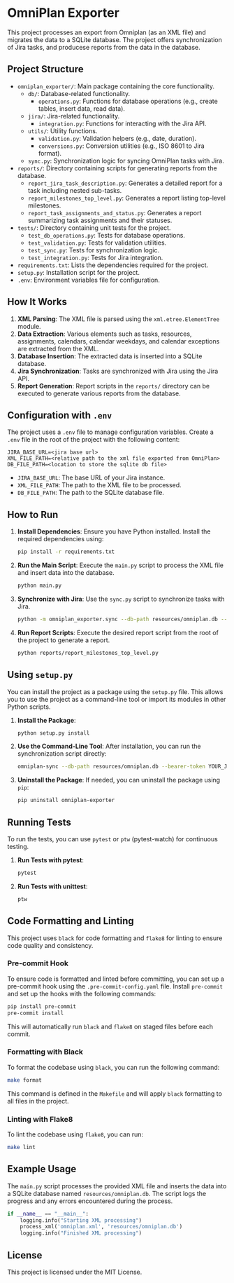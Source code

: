 # OmniPlan Exporter

This project processes an export from Omniplan (as an XML file) and migrates the data to a SQLite database. 
The project offers synchronization of Jira tasks, and producese reports from the data in the database.

## Project Structure

- `omniplan_exporter/`: Main package containing the core functionality.
  - `db/`: Database-related functionality.
    - `operations.py`: Functions for database operations (e.g., create tables, insert data, read data).
  - `jira/`: Jira-related functionality.
    - `integration.py`: Functions for interacting with the Jira API.
  - `utils/`: Utility functions.
    - `validation.py`: Validation helpers (e.g., date, duration).
    - `conversions.py`: Conversion utilities (e.g., ISO 8601 to Jira format).
  - `sync.py`: Synchronization logic for syncing OmniPlan tasks with Jira.
- `reports/`: Directory containing scripts for generating reports from the database.
  - `report_jira_task_description.py`: Generates a detailed report for a task including nested sub-tasks.
  - `report_milestones_top_level.py`: Generates a report listing top-level milestones.
  - `report_task_assignments_and_status.py`: Generates a report summarizing task assignments and their statuses.
- `tests/`: Directory containing unit tests for the project.
  - `test_db_operations.py`: Tests for database operations.
  - `test_validation.py`: Tests for validation utilities.
  - `test_sync.py`: Tests for synchronization logic.
  - `test_integration.py`: Tests for Jira integration.
- `requirements.txt`: Lists the dependencies required for the project.
- `setup.py`: Installation script for the project.
- `.env`: Environment variables file for configuration.

## How It Works

1. **XML Parsing**: The XML file is parsed using the `xml.etree.ElementTree` module.
2. **Data Extraction**: Various elements such as tasks, resources, assignments, calendars, calendar weekdays, and calendar exceptions are extracted from the XML.
3. **Database Insertion**: The extracted data is inserted into a SQLite database.
4. **Jira Synchronization**: Tasks are synchronized with Jira using the Jira API.
5. **Report Generation**: Report scripts in the `reports/` directory can be executed to generate various reports from the database.

## Configuration with `.env`

The project uses a `.env` file to manage configuration variables. Create a `.env` file in the root of the project with the following content:

```properties
JIRA_BASE_URL=<jira base url>
XML_FILE_PATH=<relative path to the xml file exported from OmniPlan>
DB_FILE_PATH=<location to store the sqlite db file>
```

- `JIRA_BASE_URL`: The base URL of your Jira instance.
- `XML_FILE_PATH`: The path to the XML file to be processed.
- `DB_FILE_PATH`: The path to the SQLite database file.

## How to Run

1. **Install Dependencies**: Ensure you have Python installed. Install the required dependencies using:
   ```sh
   pip install -r requirements.txt
   ```
2. **Run the Main Script**: Execute the `main.py` script to process the XML file and insert data into the database.
   ```sh
   python main.py
   ```
3. **Synchronize with Jira**: Use the `sync.py` script to synchronize tasks with Jira.
   ```sh
   python -m omniplan_exporter.sync --db-path resources/omniplan.db --bearer-token YOUR_JIRA_TOKEN
   ```
4. **Run Report Scripts**: Execute the desired report script from the root of the project to generate a report.
   ```sh
   python reports/report_milestones_top_level.py
   ```

## Using `setup.py`

You can install the project as a package using the `setup.py` file. This allows you to use the project as a command-line tool or import its modules in other Python scripts.

1. **Install the Package**:
   ```sh
   python setup.py install
   ```

2. **Use the Command-Line Tool**:
   After installation, you can run the synchronization script directly:
   ```sh
   omniplan-sync --db-path resources/omniplan.db --bearer-token YOUR_JIRA_TOKEN
   ```

3. **Uninstall the Package**:
   If needed, you can uninstall the package using `pip`:
   ```sh
   pip uninstall omniplan-exporter
   ```

## Running Tests

To run the tests, you can use `pytest` or `ptw` (pytest-watch) for continuous testing.

1. **Run Tests with pytest**:
   ```sh
   pytest
   ```

2. **Run Tests with unittest**:
   ```sh
   ptw
   ```

## Code Formatting and Linting

This project uses `black` for code formatting and `flake8` for linting to ensure code quality and consistency.

### Pre-commit Hook
To ensure code is formatted and linted before committing, you can set up a pre-commit hook using the `.pre-commit-config.yaml` file. Install `pre-commit` and set up the hooks with the following commands:
```bash
pip install pre-commit
pre-commit install
```
This will automatically run `black` and `flake8` on staged files before each commit.

### Formatting with Black
To format the codebase using `black`, you can run the following command:
```bash
make format
```
This command is defined in the `Makefile` and will apply `black` formatting to all files in the project.

### Linting with Flake8
To lint the codebase using `flake8`, you can run:
```bash
make lint
```

## Example Usage

The `main.py` script processes the provided XML file and inserts the data into a SQLite database named `resources/omniplan.db`. The script logs the progress and any errors encountered during the process.

```python
if __name__ == "__main__":
    logging.info("Starting XML processing")
    process_xml('omniplan.xml', 'resources/omniplan.db')
    logging.info("Finished XML processing")
```

## License

This project is licensed under the MIT License.